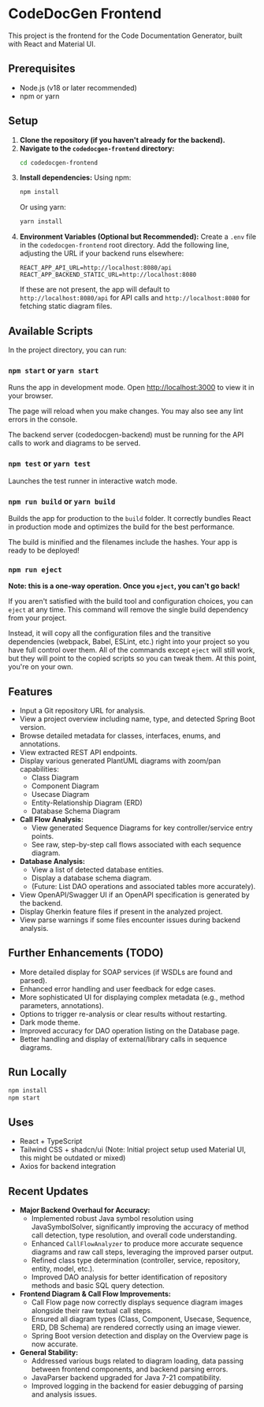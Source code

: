 # CodeDocGen Frontend

This project is the frontend for the Code Documentation Generator, built with React and Material UI.

## Prerequisites

- Node.js (v18 or later recommended)
- npm or yarn

## Setup

1.  **Clone the repository (if you haven't already for the backend).**
2.  **Navigate to the `codedocgen-frontend` directory:**
    ```bash
    cd codedocgen-frontend
    ```
3.  **Install dependencies:**
    Using npm:
    ```bash
    npm install
    ```
    Or using yarn:
    ```bash
    yarn install
    ```
4.  **Environment Variables (Optional but Recommended):**
    Create a `.env` file in the `codedocgen-frontend` root directory.
    Add the following line, adjusting the URL if your backend runs elsewhere:
    ```
    REACT_APP_API_URL=http://localhost:8080/api
    REACT_APP_BACKEND_STATIC_URL=http://localhost:8080
    ```
    If these are not present, the app will default to `http://localhost:8080/api` for API calls and `http://localhost:8080` for fetching static diagram files.

## Available Scripts

In the project directory, you can run:

### `npm start` or `yarn start`

Runs the app in development mode.
Open [http://localhost:3000](http://localhost:3000) to view it in your browser.

The page will reload when you make changes.
You may also see any lint errors in the console.

The backend server (codedocgen-backend) must be running for the API calls to work and diagrams to be served.

### `npm test` or `yarn test`

Launches the test runner in interactive watch mode.

### `npm run build` or `yarn build`

Builds the app for production to the `build` folder.
It correctly bundles React in production mode and optimizes the build for the best performance.

The build is minified and the filenames include the hashes.
Your app is ready to be deployed!

### `npm run eject`

**Note: this is a one-way operation. Once you `eject`, you can't go back!**

If you aren't satisfied with the build tool and configuration choices, you can `eject` at any time. This command will remove the single build dependency from your project.

Instead, it will copy all the configuration files and the transitive dependencies (webpack, Babel, ESLint, etc.) right into your project so you have full control over them. All of the commands except `eject` will still work, but they will point to the copied scripts so you can tweak them. At this point, you're on your own.

## Features

- Input a Git repository URL for analysis.
- View a project overview including name, type, and detected Spring Boot version.
- Browse detailed metadata for classes, interfaces, enums, and annotations.
- View extracted REST API endpoints.
- Display various generated PlantUML diagrams with zoom/pan capabilities:
    - Class Diagram
    - Component Diagram
    - Usecase Diagram
    - Entity-Relationship Diagram (ERD)
    - Database Schema Diagram
- **Call Flow Analysis:**
    - View generated Sequence Diagrams for key controller/service entry points.
    - See raw, step-by-step call flows associated with each sequence diagram.
- **Database Analysis:**
    - View a list of detected database entities.
    - Display a database schema diagram.
    - (Future: List DAO operations and associated tables more accurately).
- View OpenAPI/Swagger UI if an OpenAPI specification is generated by the backend.
- Display Gherkin feature files if present in the analyzed project.
- View parse warnings if some files encounter issues during backend analysis.

## Further Enhancements (TODO)

- More detailed display for SOAP services (if WSDLs are found and parsed).
- Enhanced error handling and user feedback for edge cases.
- More sophisticated UI for displaying complex metadata (e.g., method parameters, annotations).
- Options to trigger re-analysis or clear results without restarting.
- Dark mode theme.
- Improved accuracy for DAO operation listing on the Database page.
- Better handling and display of external/library calls in sequence diagrams.

## Run Locally
```bash
npm install
npm start
```

## Uses
- React + TypeScript
- Tailwind CSS + shadcn/ui (Note: Initial project setup used Material UI, this might be outdated or mixed)
- Axios for backend integration

## Recent Updates
- **Major Backend Overhaul for Accuracy:**
    - Implemented robust Java symbol resolution using JavaSymbolSolver, significantly improving the accuracy of method call detection, type resolution, and overall code understanding.
    - Enhanced `CallFlowAnalyzer` to produce more accurate sequence diagrams and raw call steps, leveraging the improved parser output.
    - Refined class type determination (controller, service, repository, entity, model, etc.).
    - Improved DAO analysis for better identification of repository methods and basic SQL query detection.
- **Frontend Diagram & Call Flow Improvements:**
    - Call Flow page now correctly displays sequence diagram images alongside their raw textual call steps.
    - Ensured all diagram types (Class, Component, Usecase, Sequence, ERD, DB Schema) are rendered correctly using an image viewer.
    - Spring Boot version detection and display on the Overview page is now accurate.
- **General Stability:**
    - Addressed various bugs related to diagram loading, data passing between frontend components, and backend parsing errors.
    - JavaParser backend upgraded for Java 7-21 compatibility.
    - Improved logging in the backend for easier debugging of parsing and analysis issues. 